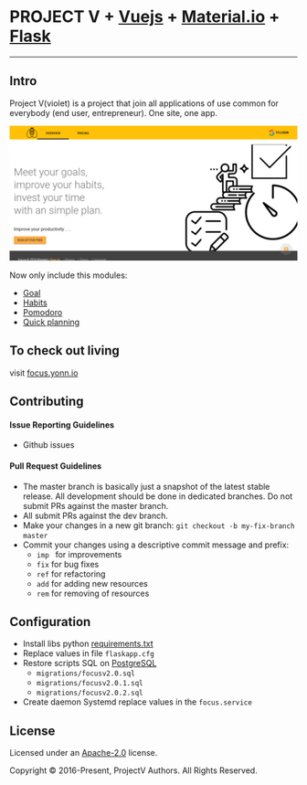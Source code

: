 # **PROJECT V** +  [Vuejs](https://vuejs.org) + [Material.io](https://material.io/) + [Flask](http://flask.pocoo.org/)
---

## Intro

Project V(violet) is a project that join all applications of use common
for everybody (end user, entrepreneur). One site, one app.

![Focus](screenshot/Focus.png)

Now only include this modules:

* [Goal]()
* [Habits]()
* [Pomodoro]()
* [Quick planning]()

## To check out living
visit [focus.yonn.io](http://violet-y0n.rhcloud.com/)


## Contributing
#### Issue Reporting Guidelines
* Github issues

#### Pull Request Guidelines
* The master branch is basically just a snapshot of the latest stable release.
  All development should be done in dedicated branches.
  Do not submit PRs against the master branch.
* All submit PRs against the dev branch.
* Make your changes in a new git branch:
  ``git checkout -b my-fix-branch master``
* Commit your changes using a descriptive commit message and prefix:
    * ``imp `` for improvements
    * ``fix`` for bug fixes
    * ``ref`` for refactoring
    * ``add`` for adding new resources
    * ``rem`` for removing of resources

## Configuration
* Install libs python [requirements.txt](requirements.txt)
* Replace values in file ``flaskapp.cfg``
* Restore scripts SQL on [PostgreSQL](www.postgresql.org)
    * ``migrations/focusv2.0.sql``
    * ``migrations/focusv2.0.1.sql``
    * ``migrations/focusv2.0.2.sql``
* Create daemon Systemd replace values in the ``focus.service``



## License

Licensed under an [Apache-2.0](LICENSE) license.

Copyright © 2016-Present, ProjectV Authors. All Rights Reserved.